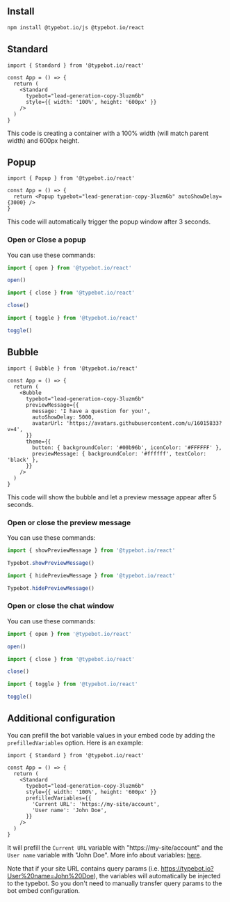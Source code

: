 ## Install

```bash
npm install @typebot.io/js @typebot.io/react
```

## Standard

```tsx
import { Standard } from '@typebot.io/react'

const App = () => {
  return (
    <Standard
      typebot="lead-generation-copy-3luzm6b"
      style={{ width: '100%', height: '600px' }}
    />
  )
}
```

This code is creating a container with a 100% width (will match parent width) and 600px height.

## Popup

```tsx
import { Popup } from '@typebot.io/react'

const App = () => {
  return <Popup typebot="lead-generation-copy-3luzm6b" autoShowDelay={3000} />
}
```

This code will automatically trigger the popup window after 3 seconds.

### Open or Close a popup

You can use these commands:

```js
import { open } from '@typebot.io/react'

open()
```

```js
import { close } from '@typebot.io/react'

close()
```

```js
import { toggle } from '@typebot.io/react'

toggle()
```

## Bubble

```tsx
import { Bubble } from '@typebot.io/react'

const App = () => {
  return (
    <Bubble
      typebot="lead-generation-copy-3luzm6b"
      previewMessage={{
        message: 'I have a question for you!',
        autoShowDelay: 5000,
        avatarUrl: 'https://avatars.githubusercontent.com/u/16015833?v=4',
      }}
      theme={{
        button: { backgroundColor: '#00b96b', iconColor: '#FFFFFF' },
        previewMessage: { backgroundColor: '#ffffff', textColor: 'black' },
      }}
    />
  )
}
```

This code will show the bubble and let a preview message appear after 5 seconds.

### Open or close the preview message

You can use these commands:

```js
import { showPreviewMessage } from '@typebot.io/react'

Typebot.showPreviewMessage()
```

```js
import { hidePreviewMessage } from '@typebot.io/react'

Typebot.hidePreviewMessage()
```

### Open or close the chat window

You can use these commands:

```js
import { open } from '@typebot.io/react'

open()
```

```js
import { close } from '@typebot.io/react'

close()
```

```js
import { toggle } from '@typebot.io/react'

toggle()
```

## Additional configuration

You can prefill the bot variable values in your embed code by adding the `prefilledVariables` option. Here is an example:

```tsx
import { Standard } from '@typebot.io/react'

const App = () => {
  return (
    <Standard
      typebot="lead-generation-copy-3luzm6b"
      style={{ width: '100%', height: '600px' }}
      prefilledVariables={{
        'Current URL': 'https://my-site/account',
        'User name': 'John Doe',
      }}
    />
  )
}
```

It will prefill the `Current URL` variable with "https://my-site/account" and the `User name` variable with "John Doe". More info about variables: [here](/editor/variables).

Note that if your site URL contains query params (i.e. https://typebot.io?User%20name=John%20Doe), the variables will automatically be injected to the typebot. So you don't need to manually transfer query params to the bot embed configuration.
